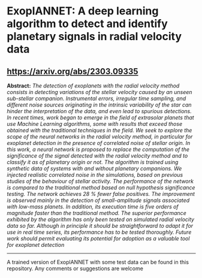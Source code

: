 # ExoplANNET: A deep learning algorithm to detect and identify planetary signals in radial velocity data
## https://arxiv.org/abs/2303.09335

**Abstract:**
*The detection of exoplanets with the radial velocity method consists in detecting variations of the stellar velocity caused by an unseen
sub-stellar companion. Instrumental errors, irregular time sampling, and different noise sources originating in the intrinsic variability
of the star can hinder the interpretation of the data, and even lead to spurious detections.
In recent times, work began to emerge in the field of extrasolar planets that use Machine Learning algorithms, some with results that
exceed those obtained with the traditional techniques in the field. We seek to explore the scope of the neural networks in the radial
velocity method, in particular for exoplanet detection in the presence of correlated noise of stellar origin.
In this work, a neural network is proposed to replace the computation of the significance of the signal detected with the radial velocity
method and to classify it as of planetary origin or not. The algorithm is trained using synthetic data of systems with and without
planetary companions. We injected realistic correlated noise in the simulations, based on previous studies of the behaviour of stellar
activity. The performance of the network is compared to the traditional method based on null hypothesis significance testing.
The network achieves 28 % fewer false positives. The improvement is observed mainly in the detection of small-amplitude signals
associated with low-mass planets. In addition, its execution time is five orders of magnitude faster than the traditional method.
The superior performance exhibited by the algorithm has only been tested on simulated radial velocity data so far. Although in
principle it should be straightforward to adapt it for use in real time series, its performance has to be tested thoroughly. Future work
should permit evaluating its potential for adoption as a valuable tool for exoplanet detection*

---

A trained version of ExoplANNET with some test data can be found in this repository. Any comments or suggestions are welcome
